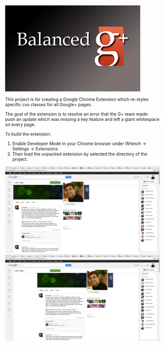 ![Balanced Google+](https://github.com/rwyland/Balanced-Google-Plus/raw/master/tile.png "Balanced Google+")

This project is for creating a Google Chrome Extension which re-styles specific css classes for all Google+ pages.

The goal of the extension is to resolve an error that the G+ team made: push an update which was missing a key feature and left a giant whitespace on every page.

To build the extension: 
  1. Enable Developer Mode in your Chrome browser under Wrench -> Settings -> Extensions
  2. Then load the unpacked extension by selected the directory of the project.

![Before](https://github.com/rwyland/Balanced-Google-Plus/raw/master/before.tiff "Before")
![After](https://github.com/rwyland/Balanced-Google-Plus/raw/master/after.tiff "After")
